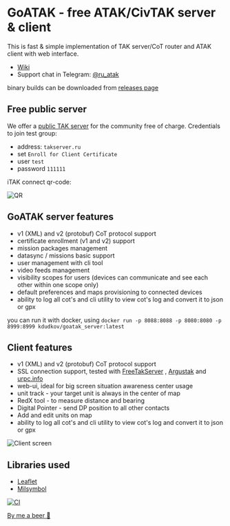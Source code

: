 # GoATAK - free ATAK/CivTAK server & client

This is fast & simple implementation of TAK server/CoT router and ATAK client with web interface.

- [Wiki](https://github.com/kdudkov/goatak/wiki)
- Support chat in Telegram: [@ru_atak](https://t.me/ru_atak)

binary builds can be downloaded
from [releases page](https://github.com/kdudkov/goatak/releases)

## Free public server

We offer a [public TAK server](https://takserver.ru) for the community free of charge. Credentials to join test group:

* address: `takserver.ru`
* set `Enroll for Client Certificate`
* user `test`
* password `111111`

iTAK connect qr-code:

![QR](img/qr.png?raw=true "QR")

## GoATAK server features

* v1 (XML) and v2 (protobuf) CoT protocol support
* certificate enrollment (v1 and v2) support
* mission packages management
* datasync / missions basic support
* user management with cli tool
* video feeds management
* visibility scopes for users (devices can communicate and see each other within one scope only)
* default preferences and maps provisioning to connected devices
* ability to log all cot's and cli utility to view cot's log and convert it to json or gpx

you can run it with docker, using `docker run -p 8088:8088 -p 8080:8080 -p 8999:8999 kdudkov/goatak_server:latest`

## Client features

* v1 (XML) and v2 (protobuf) CoT protocol support
* SSL connection support, tested with [FreeTakServer](https://github.com/FreeTAKTeam/FreeTakServer)
  , [Argustak](https://argustak.com/) and [urpc.info](https://urpc.info/)
* web-ui, ideal for big screen situation awareness center usage
* unit track - your target unit is always in the center of map
* RedX tool - to measure distance and bearing
* Digital Pointer - send DP position to all other contacts
* Add and edit units on map
* ability to log all cot's and cli utility to view cot's log and convert it to json or gpx

![Client screen](img/client.png?raw=true "Client csreen")

## Libraries used

* [Leaflet](https://leafletjs.com/)
* [Milsymbol](https://github.com/spatialillusions/milsymbol)

[![CI](https://github.com/kdudkov/goatak/actions/workflows/main.yml/badge.svg?branch=master)](https://github.com/kdudkov/goatak/actions/workflows/main.yml)

[By me a beer 🍺](https://buymeacoffee.com/kdudkov)
